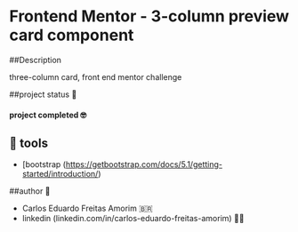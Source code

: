 # Frontend Mentor - 3-column preview card component


##Description

<p align: center>three-column card, front end mentor challenge</p>

##project status 🚀

<h4>
    project completed 🤓
 </h4> 
 
 ## 📝 tools
 
 - [bootstrap (https://getbootstrap.com/docs/5.1/getting-started/introduction/)
 
 ##author 🥇
 
 - Carlos Eduardo Freitas Amorim 🇧🇷
 - linkedin (linkedin.com/in/carlos-eduardo-freitas-amorim) 😮‍💨
 
